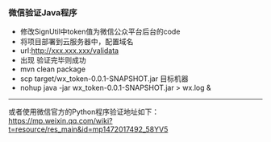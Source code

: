 ### 微信验证Java程序
* 修改SignUtil中token值为微信公众平台后台的code
* 将项目部署到云服务器中，配置域名
* url:http://xxx.xxx.xxx/validata
* 出现 验证完毕则成功
* mvn clean package
* scp target/wx_token-0.0.1-SNAPSHOT.jar 目标机器
* nohup java -jar wx_token-0.0.1-SNAPSHOT.jar > wx.log &

---
或者使用微信官方的Python程序验证地址如下：
https://mp.weixin.qq.com/wiki?t=resource/res_main&id=mp1472017492_58YV5
